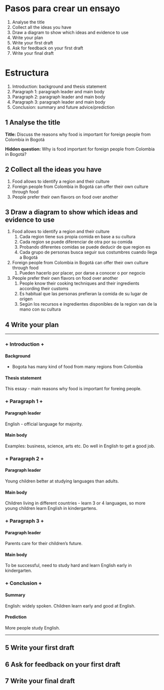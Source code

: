 # Pasos para crear un ensayo

1. Analyse the title
2. Collect all the ideas you have
3. Draw a diagram to show which ideas and evidence to use
4. Write your plan
5. Write your first draft
6. Ask for feedback on your first draft
7. Write your final draft

# Estructura

1. Introduction: background and thesis statement
2. Paragraph 1: paragraph leader and main body
3. Paragraph 2: paragraph leader and main body
4. Paragraph 3: paragraph leader and main body
5. Conclusion: summary and future advice/prediction

## 1 Analyse the title

**Title:** Discuss the reasons why food is important for foreign people from Colombia in Bogotá

**Hidden question:** Why is food important for foreign people from Colombia in Bogotá?

## 2 Collect all the ideas you have

1. Food allows to identify a region and their culture
2. Foreign people from Colombia in Bogotá can offer their own culture through food
3. People prefer their own flavors on food over another

## 3 Draw a diagram to show which ideas and evidence to use

1. Food allows to identify a region and their culture
   1. Cada region tiene sus propia comida en base a su cultura
   2. Cada region se puede diferenciar de otra por su comida
   3. Probando diferentes comidas se puede deducir de que region es
   4. Cada grupo de personas busca seguir sus costumbres cuando llega a Bogotá
2. Foreign people from Colombia in Bogotá can offer their own culture through food
   1. Pueden hacerlo por placer, por darse a conocer o por negocio
3. People prefer their own flavors on food over another
   1. People know their cooking techniques and their ingredients according their customs
   2. Es habitual que las personas prefieran la comida de su lugar de origen
   3. Según los recursos e ingredientes disponibles de la region van de la mano con su cultura

## 4 Write your plan

***

### + Introduction +

#### Background

* Bogota has many kind of food from many regions from Colombia

#### Thesis statement

This essay - main reasons why food is important for foreing people.

### + Paragraph 1 +

#### Paragraph leader

English - official language for majority.

#### Main body

Examples: business, science, arts etc. Do well in English to get a good job.

### + Paragraph 2 +

#### Paragraph leader

Young children better at studying languages than adults.

#### Main body

Children living in different countries - learn 3 or 4 languages, so more young children learn English in kindergartens.

### + Paragraph 3 +

#### Paragraph leader

Parents care for their children’s future.

#### Main body

To be successful, need to study hard and learn English early in kindergarten.

### + Conclusion +

#### Summary

English: widely spoken. Children learn early and good at English.

#### Prediction

More people study English.

***

## 5 Write your first draft

## 6 Ask for feedback on your first draft

## 7 Write your final draft
